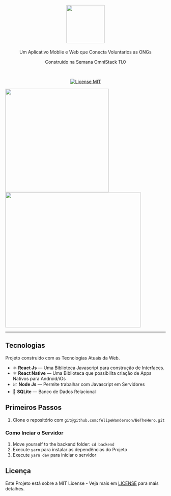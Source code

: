 <h1 align="center">
<br>
  <img src="https://user-images.githubusercontent.com/18500523/77490588-09bfef00-6e1a-11ea-91e4-4bc23c276916.png" width="120">
</h1>
<p align="center">Um Aplicativo Moblie e Web que Conecta Voluntarios as ONGs</p>
<p align="center">Construido na Semana OmniStack 11.0</p></br>

<p align="center">
  <a href="https://opensource.org/licenses/MIT">
    <img src="https://img.shields.io/badge/License-MIT-blue.svg" alt="License MIT">
  </a>
</p>

<div>
  <img src="https://user-images.githubusercontent.com/18500523/77491483-a5eaf580-6e1c-11ea-9ab3-f48ff0edc096.png" height="325">
  <img src="https://user-images.githubusercontent.com/18500523/77492785-2c550680-6e20-11ea-8faa-98db2395dc32.png" height="425">
</div>

<hr />

## Tecnologias

Projeto construido com as Tecnologias Atuais da Web.

- ⚛️ **React Js** — Uma Biblioteca Javascript para construção de Interfaces.
- ⚛️ **React Native** — Uma Biblioteca que possibilita criação de Apps Nativos para Android/iOs
- 💹 **Node Js** — Permite trabalhar com Javascript em Servidores
- 📄 **SQLite** — Banco de Dados Relacional

## Primeiros Passos

1. Clone o repositório com  `git@github.com:felipeWanderson/BeTheHero.git`

### Como Inciar o Servidor 

1. Move yourself to the backend folder: `cd backend`
2. Execute `yarn` para instalar as dependências do Projeto<br />
3. Execute `yarn dev` para iniciar o servidor

## Licença

Este Projeto está sobre a MIT License - Veja mais em [LICENSE](https://opensource.org/licenses/MIT) para mais detalhes.
